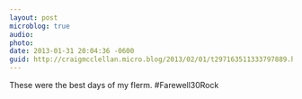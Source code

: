 ```yaml
---
layout: post
microblog: true
audio: 
photo: 
date: 2013-01-31 20:04:36 -0600
guid: http://craigmcclellan.micro.blog/2013/02/01/t297163511333797889.html
---
```

These were the best days of my flerm. #Farewell30Rock
